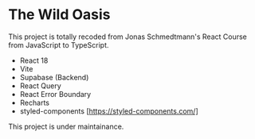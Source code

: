 # The Wild Oasis

This project is totally recoded from Jonas Schmedtmann's React Course from JavaScript to TypeScript.

- React 18
- Vite
- Supabase (Backend)
- React Query
- React Error Boundary
- Recharts
- styled-components [https://styled-components.com/]

This project is under maintainance.
